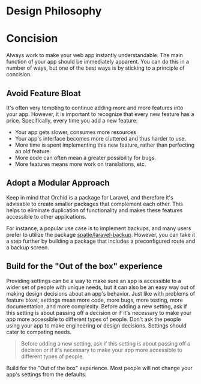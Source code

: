 # Design Philosophy

# Concision

Always work to make your web app instantly understandable. The main function of your app should be immediately apparent.
You can do this in a number of ways, but one of the best ways is by sticking to a principle of concision.

## Avoid Feature Bloat

It's often very tempting to continue adding more and more features into your app. 
However, it is important to recognize that every new feature has a price. Specifically, every time you add a new feature:

* Your app gets slower, consumes more resources
* Your app's interface becomes more cluttered and thus harder to use.
* More time is spent implementing this new feature, rather than perfecting an old feature.
* More code can often mean a greater possibility for bugs.
* More features means more work on translations, etc.

## Adopt a Modular Approach
Keep in mind that Orchid is a package for Laravel, and therefore it's advisable to create smaller packages that complement each other. 
This helps to eliminate duplication of functionality and makes these features accessible to other applications.

For instance, a popular use case is to implement backups, and many users prefer to utilize 
the package [spatie/laravel-backup](https://github.com/spatie/laravel-backup). However, you can take it a step further by building 
a package that includes a preconfigured route and a backup screen.


## Build for the "Out of the box" experience


Providing settings can be a way to make sure an app is accessible to a wider set of people with unique needs,
but it can also be an easy way out of making design decisions about an app's behavior. 
Just like with problems of feature bloat, settings mean more code, more bugs, more testing,
more documentation, and more complexity. Before adding a new setting, ask if this setting is about
passing off a decision or if it's necessary to make your app more accessible to different types of people.
Don't ask the people using your app to make engineering or design decisions. Settings should cater to competing needs.

> Before adding a new setting, ask if this setting is about passing off a decision or if it's necessary 
to make your app more accessible to different types of people.

Build for the "Out of the box" experience. Most people will not change your app's settings from the defaults.

